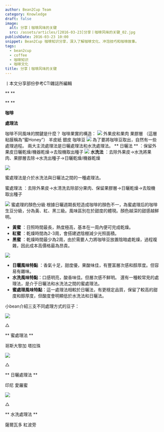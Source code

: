 ```yaml
---
author: Bean2Cup Team
category: Knowledge
draft: false
image:
  alt: 分享丨咖啡风味的关键
  src: /assets/articles/[2016-03-23]分享丨咖啡风味的关键_02.jpg
publishDate: 2016-03-23 10:00
snippet: Bean2Cup 咖啡知识分享，深入了解咖啡文化、冲泡技巧和咖啡故事。
tags:
  - bean2cup
  - coffee
  - 咖啡知识
  - 咖啡文化
title: 分享丨咖啡风味的关键
---
```


丨本文分享部份參考CTI雜誌所編輯

\*\*
\*\*

\*\*
\*\*

**咖啡**

**處理法**

咖啡不同風味的關鍵是什麼？ 咖啡果實的構造：
![](/assets/articles/[2016-03-23]分享丨咖啡风味的关键_02.jpg)
外果皮和果肉 果膠層 （這層粘膜稱為“蜜Honey”） 羊皮紙 銀皮 咖啡豆
![](/assets/articles/[2016-03-23]分享丨咖啡风味的关键_03.jpg)
為了要將咖啡豆取出，自然有一些處理過程。 兩大主流處理法是日曬處理法和水洗處理法。
** 日曬法 ** ：保留外果皮日曬乾燥/機器乾燥→去殼機取出種子
![](/assets/articles/[2016-03-23]分享丨咖啡风味的关键_04.jpg)
**水洗法** ：去除外果皮→水洗將果肉、果膠層去除→水洗出種子→日曬乾燥/機器乾燥

![](/assets/articles/[2016-03-23]分享丨咖啡风味的关键_05.jpg)

蜜處理法是介於水洗法與日曬法之間的一種處理法。

蜜處理法 ：去除外果皮→水清洗去除部分果肉、保留果膠層→日曬乾燥→去殼機取出種子

![](/assets/articles/[2016-03-23]分享丨咖啡风味的关键_06.jpg)
蜜處理的顏色分級 根據日曬週期長短造成咖啡的顏色不一，為蜜處理后的咖啡生豆分級，分為黃、紅、黑三級。風味區別在於甜度的體現。顏色越深的甜感越鮮明。

- **黃蜜** ：日照時間最長，熱度極高，基本在一周內便可完成乾燥。
- **紅蜜** ：乾燥時間為2-3周，會搭建遮陰棚減少光照面積。
- **黑蜜** ：乾燥時間最少為2周，由於需要人力將咖啡豆放置陰暗處乾燥，過程複雜，因此成本高價格最為昂貴。

![](/assets/articles/[2016-03-23]分享丨咖啡风味的关键_07.jpg)

- **日曬風味特點** ：香氣十足，甜度優，果酸味佳，有豐富層次感和醇厚度。但容易有雜味。
- **水洗風味特點**：口感明亮，酸香味佳。但層次感不鮮明。 還有一種較常見的處理法，是介于日曬法和水洗法之間的蜜處理法。
- **蜜處理風味特點**：這一處理法相較於日曬法，有更穩定品質，保留了較高的甜度和醇厚度，但酸度會明顯低於水洗法和日曬法。

小bean介紹三支不同處理方式的豆子：

![](/assets/articles/[2016-03-23]分享丨咖啡风味的关键_08.jpg)

△

** 蜜處理法 **

哥斯大黎加 塔拉珠

![](/assets/articles/[2016-03-23]分享丨咖啡风味的关键_09.jpg)

△

** 日曬處理法 **

印尼 愛羅蜜

![](/assets/articles/[2016-03-23]分享丨咖啡风味的关键_10.jpg)

△

** 水洗處理法 **

薩爾瓦多 紅波旁
